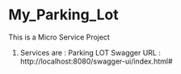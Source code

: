 # My_Parking_Lot
This is a Micro Service Project 
1. Services are : Parking LOT
         Swagger URL : http://localhost:8080/swagger-ui/index.html#
